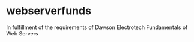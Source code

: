 # webserverfunds
In fulfillment of the requirements of Dawson Electrotech Fundamentals of Web Servers

